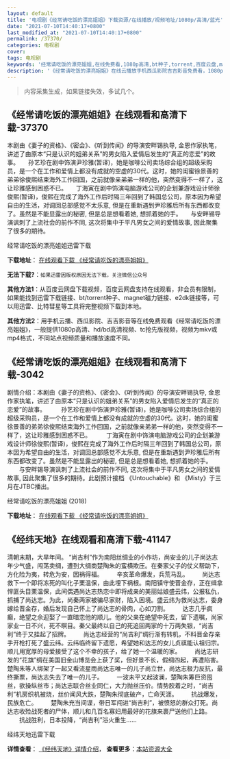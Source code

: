 ```yaml
---
layout: default
title: '电视剧《经常请吃饭的漂亮姐姐》下载资源/在线播放/视频地址/1080p/高清/蓝光'
date: "2021-07-10T14:40:17+0800"
last_modified_at: "2021-07-10T14:40:17+0800"
permalink: /37370/
categories: 电视剧
cover:
tags: 电视剧
keywords: '经常请吃饭的漂亮姐姐,在线免费看,1080p高清,bt种子,torrent,百度云盘,magnet,磁力链,迅雷下载资源'
description: '《经常请吃饭的漂亮姐姐》在线云播放手机西瓜影院吉吉影音免费看，1080p高清bd/hd未删减完整版和tc抢先枪版，mkv/mp4格式，附带bt/torrent种子、magnet/磁力链、百度云盘、网盘资源迅雷下载链接'
---
```


>内容采集生成，如果链接失效，多试几个。


## 《经常请吃饭的漂亮姐姐》在线观看和高清下载-37370

本剧由《妻子的资格》、《密会》、《听到传闻》的导演安畔锡执导, 金恩作家执笔，讲述了由原本“只是认识的姐弟关系”的男女陷入爱情后发生的“真正的恋爱”的故事。　　孙艺珍在剧中饰演尹珍雅(暂译)，她是咖啡公司卖场综合组的超级采购员，是一个在工作和爱情上都没有成就的空虚的30代。这时，她的闺蜜徐景善的弟弟徐俊熙结束海外工作回国，之前就像亲弟弟一样的他，突然变得不一样了，这让珍雅感到困惑不已。　　丁海寅在剧中饰演电脑游戏公司的企划兼游戏设计师徐俊熙(暂译)，俊熙在完成了海外工作后时隔三年回到了韩国总公司，原本因为希望自由的生活，对调回总部感觉不太乐意, 但是在重新遇到尹珍雅后所有东西都改变了。虽然是不能显露出的秘密, 但是总是想看着她, 想抓着她的手。　　与安畔锡导演讽刺了上流社会的前作不同, 这次将集中于平凡男女之间的爱情故事, 因此聚集了很多的期待。


经常请吃饭的漂亮姐姐迅雷下载

**下载地址**： [在线观看下载 《经常请吃饭的漂亮姐姐》](https://www.993dy.com//vod-detail-id-29906.html) 


**无法下载?**：`如果迅雷因版权原因无法下载，关注微信公众号 `

**其他方法1**：从百度云网盘下载视频，百度云网盘支持在线观看，非会员有限制，如果能找到迅雷下载链接、bt/torrent种子、magnet磁力链接、e2dk链接等，可以用迅雷、比特彗星等工具将完整视频下载到本地。

**其他方法2**：用手机云播、西瓜影院、吉吉影音等在线免费观看《经常请吃饭的漂亮姐姐》，一般提供1080p高清、hd/bd高清视频、tc抢先版视频，视频为mkv或mp4格式，不同站点视频质量和播放速度不同。


## 《经常请吃饭的漂亮姐姐》在线观看和高清下载-3042

剧情介绍：本剧由《妻子的资格》、《密会》、《听到传闻》的导演安畔锡执导, 金恩作家执笔，讲述了由原本“只是认识的姐弟关系”的男女陷入爱情后发生的“真正的恋爱”的故事。  　　孙艺珍在剧中饰演尹珍雅(暂译)，她是咖啡公司卖场综合组的超级采购员，是一个在工作和爱情上都没有成就的空虚的30代。这时，她的闺蜜徐景善的弟弟徐俊熙结束海外工作回国，之前就像亲弟弟一样的他，突然变得不一样了，这让珍雅感到困惑不已。  　　丁海寅在剧中饰演电脑游戏公司的企划兼游戏设计师徐俊熙(暂译)，俊熙在完成了海外工作后时隔三年回到了韩国总公司，原本因为希望自由的生活，对调回总部感觉不太乐意, 但是在重新遇到尹珍雅后所有东西都改变了。虽然是不能显露出的秘密, 但是总是想看着她, 想抓着她的手。  　　与安畔锡导演讽刺了上流社会的前作不同, 这次将集中于平凡男女之间的爱情故事, 因此聚集了很多的期待。此剧预计接档 《Untouchable》和 《Misty》于三月在JTBC播出。


经常请吃饭的漂亮姐姐 (2018)

**下载地址**： [在线观看下载 《经常请吃饭的漂亮姐姐》](https://www.btbtdy.me/btdy/dy12636.html) 


## 《经纬天地》在线观看和高清下载-41147

清朝末期，大旱年间。 “尚吉利&rdquo;作为南阳丝绸业的小作坊，尚安业的儿子尚达志年少气盛，闯荡卖绸，遭到大绸商楚陶朱的蛮横欺压。在秦家父子的仗义帮助下，方化险为夷，转危为安，因祸得福。 　　辛亥革命爆发，兵荒马乱。 　　尚达志救下一个即将冻死的叫化子栗温保，由此埋下祸根。南阳镇守使晋金存，正在缉拿悍匪头目栗温保，此间偶遇尚达志热恋中即将成亲的美丽姑娘盛云纬，公报私仇，抓捕了尚达志。为此，尚秦两家被骗尽家财，陷入困境。盛云纬为救尚达志，委身嫁给晋金存，婚后发现自己怀上了尚达志的骨肉，心如刀割。 　　达志几乎疯癫，绝望之余迎娶了一直暗恋他的顺儿。他的父亲在绝望中死去，留下遗嘱，尚家家业一日不兴，死不瞑目。秦父最终以自己的死追回两家的十万两失银，&ldquo;尚吉利&rdquo;终于又挂起了招牌。 　　尚达志经营的“尚吉利&rdquo;绸行渐有转机，不料晋金存亲手开枪打死了盛云纬。云纬临终留下遗愿，希望她和达志的女儿贞祺能认祖归宗。顺儿用宽厚的母爱接受了这个不幸的孩子，给了她一个温暖的家。 　　尚达志研发的“花旗”绸在美国旧金山博览会上获了奖，但好景不长，假绸四起，再遭陷害。楚陶朱等人绑架了一起又看流星雨尚达志唯一的儿子尚立世，尚达志极力反抗，最终撕票，尚达志失去了唯一的儿子。 　　一波未平又起波澜，楚陶朱筹巨资囤丝，欲操纵丝市；尚达志联合丝业同仁，大力抛丝压价。情势胶着之时，&ldquo;尚吉利&rdquo;机房织机被烧，丝价闻风大跌，楚陶朱彻底破产，亡命天涯。 　　抗战爆发，民族危亡。 　　楚陶朱充当间谍，带日军闯进&ldquo;尚吉利&rdquo;，被愤怒的群众打死。尚达志收殓战死者的尸体，顺儿和几百名寡妇用最好的花旗来裹尸送他们上路。 　　抗战胜利，日本投降，“尚吉利&rdquo;浴火重生……


经纬天地迅雷下载

**详情查看**： [《经纬天地》详情介绍](/movie/41147/)， **查看更多**：[本站资源大全](/movie/t/all/)

